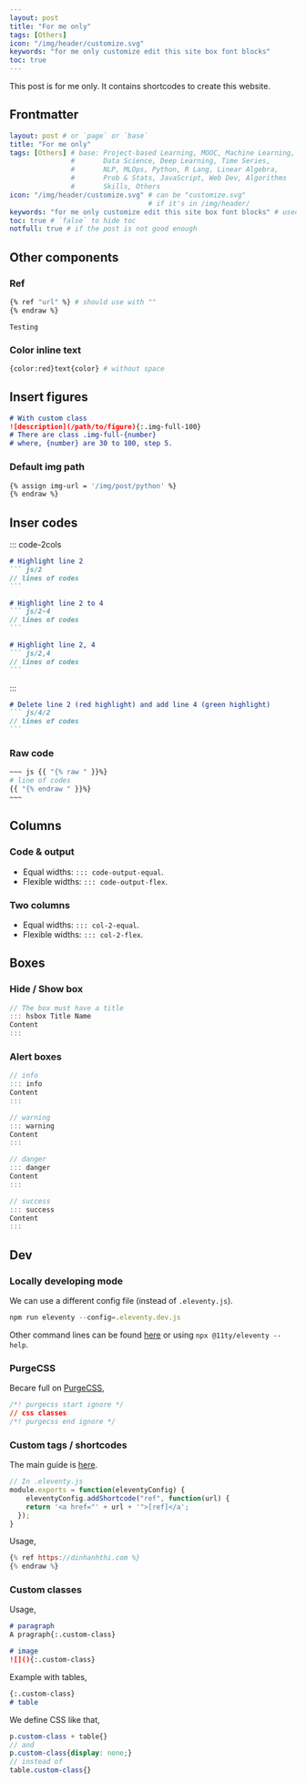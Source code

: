 ```yaml
---
layout: post
title: "For me only"
tags: [Others]
icon: "/img/header/customize.svg"
keywords: "for me only customize edit this site box font blocks"
toc: true
---
```


This post is for me only. It contains shortcodes to create this website.

## Frontmatter

``` yaml
layout: post # or `page` or `base`
title: "For me only"
tags: [Others] # base: Project-based Learning, MOOC, Machine Learning,
               #       Data Science, Deep Learning, Time Series,
               #       NLP, MLOps, Python, R Lang, Linear Algebra,
               #       Prob & Stats, JavaScript, Web Dev, Algorithms
               #       Skills, Others
icon: "/img/header/customize.svg" # can be "customize.svg"
                                  # if it's in /img/header/
keywords: "for me only customize edit this site box font blocks" # used for searching
toc: true # `false` to hide toc
notfull: true # if the post is not good enough
```

## Other components

### Ref

``` bash {% raw %}
{% ref "url" %} # should use with ""
{% endraw %}
```

```
Testing
```

### Color inline text

``` bash
{color:red}text{color} # without space
```

## Insert figures

``` markdown
# With custom class
![description](/path/to/figure){:.img-full-100}
# There are class .img-full-{number}
# where, {number} are 30 to 100, step 5.
```

### Default img path

``` bash {% raw %}
{% assign img-url = '/img/post/python' %}
{% endraw %}
```

## Inser codes

::: code-2cols
~~~ markdown
# Highlight line 2
``` js/2
// lines of codes
```
~~~

~~~ markdown
# Highlight line 2 to 4
``` js/2-4
// lines of codes
```
~~~

~~~ markdown
# Highlight line 2, 4
``` js/2,4
// lines of codes
```
~~~
:::

~~~ markdown
# Delete line 2 (red highlight) and add line 4 (green highlight)
``` js/4/2
// lines of codes
```
~~~

### Raw code


``` bash
~~~ js {{ "{% raw " }}%}
# line of codes
{{ "{% endraw " }}%}
~~~
```

## Columns

### Code & output

- Equal widths: `::: code-output-equal`.
- Flexible widths: `::: code-output-flex`.

### Two columns

- Equal widths: `::: col-2-equal`.
- Flexible widths: `::: col-2-flex`.

## Boxes

### Hide / Show box

``` js
// The box must have a title
::: hsbox Title Name
Content
:::
```

### Alert boxes

<div class="code-2cols">

``` js
// info
::: info
Content
:::
```

``` js
// warning
::: warning
Content
:::
```

``` js
// danger
::: danger
Content
:::
```

``` js
// success
::: success
Content
:::
```
</div>

## Dev

### Locally developing mode

We can use a different config file (instead of `.eleventy.js`).

``` js
npm run eleventy --config=.eleventy.dev.js
```

Other command lines can be found [here](https://www.11ty.dev/docs/usage/#command-line-usage) or using `npx @11ty/eleventy --help`.

### PurgeCSS

Becare full on [PurgeCSS](https://purgecss.com/),

``` css
/*! purgecss start ignore */
// css classes
/*! purgecss end ignore */
```

### Custom tags / shortcodes

The main guide is [here](https://www.11ty.dev/docs/shortcodes/).

``` js
// In .eleventy.js
module.exports = function(eleventyConfig) {
	eleventyConfig.addShortcode("ref", function(url) {
    return '<a href="' + url + '">[ref]</a';
  });
}
```

Usage,

``` js {% raw %}
{% ref https://dinhanhthi.com %}
{% endraw %}
```

### Custom classes

Usage,

``` markdown
# paragraph
A pragraph{:.custom-class}

# image
![](){:.custom-class}
```

Example with tables,

``` markdown
{:.custom-class}
# table
```

We define CSS like that,

``` scss
p.custom-class + table{}
// and
p.custom-class{display: none;}
// instead of
table.custom-class{}
```